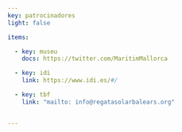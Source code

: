 ```yaml
---
key: patrocinadores
light: false

items:

  - key: museu
    docs: https://twitter.com/MaritimMallorca

  - key: idi
    link: https://www.idi.es/#/

  - key: tbf
    link: "mailto: info@regatasolarbalears.org"


---
```

